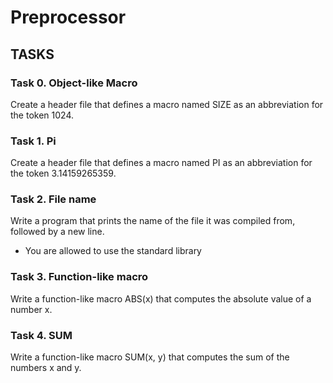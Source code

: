 # Preprocessor
## TASKS

### Task 0. Object-like Macro

Create a header file that defines a macro named SIZE as an abbreviation for the token 1024.

### Task 1. Pi

Create a header file that defines a macro named PI as an abbreviation for the token 3.14159265359.

### Task 2. File name

Write a program that prints the name of the file it was compiled from, followed by a new line.
- You are allowed to use the standard library

### Task 3. Function-like macro

Write a function-like macro ABS(x) that computes the absolute value of a number x.

### Task 4. SUM

Write a function-like macro SUM(x, y) that computes the sum of the numbers x and y.
